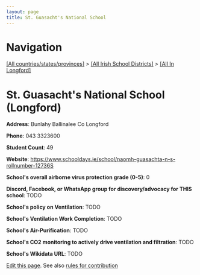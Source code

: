 ```yaml
---
layout: page
title: St. Guasacht's National School
---
```

# Navigation

[[All countries/states/provinces]](../../..) > [[All Irish School Districts]](../..) > [[All In Longford]](..)

# St. Guasacht's National School (Longford)

**Address**: Bunlahy Ballinalee Co Longford

**Phone**: 043 3323600

**Student Count**: 49

**Website**: <https://www.schooldays.ie/school/naomh-guasachta-n-s-rollnumber-12736S>

**School's overall airborne virus protection grade (0-5)**: 0

**Discord, Facebook, or WhatsApp group for discovery/advocacy for THIS school**: TODO

**School's policy on Ventilation**: TODO

**School's Ventilation Work Completion**: TODO

**School's Air-Purification**: TODO

**School's CO2 monitoring to actively drive ventilation and filtration**: TODO

**School's Wikidata URL**: TODO


[Edit this page](https://github.com/ventilate-schools/Ireland/edit/main/./Longford/St._Guasacht's_National_School.md). See also [rules for contribution](../../../contribution-rules/)